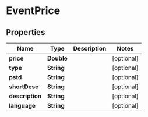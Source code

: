 
# EventPrice

## Properties
Name | Type | Description | Notes
------------ | ------------- | ------------- | -------------
**price** | **Double** |  |  [optional]
**type** | **String** |  |  [optional]
**pstd** | **String** |  |  [optional]
**shortDesc** | **String** |  |  [optional]
**description** | **String** |  |  [optional]
**language** | **String** |  |  [optional]



